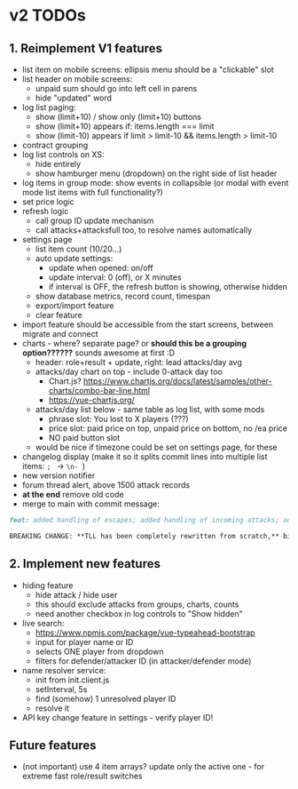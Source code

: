 # v2 TODOs

## 1. Reimplement V1 features

- list item on mobile screens: ellipsis menu should be a "clickable" slot
- list header on mobile screens:
	- unpaid sum should go into left cell in parens
	- hide "updated" word
- log list paging:
	- show (limit+10) / show only (limit+10) buttons
	- show (limit+10) appears if: items.length === limit
	- show (limit-10) appears if limit > limit-10 && items.length > limit-10
- contract grouping
- log list controls on XS:
	- hide entirely
	- show hamburger menu (dropdown) on the right side of list header
- log items in group mode: show events in collapsible (or modal with event mode list items with full functionality?)
- set price logic
- refresh logic
	- call group ID update mechanism
	- call attacks+attacksfull too, to resolve names automatically
- settings page
	- list item count (10/20...)
	- auto update settings:
		- update when opened: on/off
		- update interval: 0 (off), or X minutes
		- if interval is OFF, the refresh button is showing, otherwise hidden
	- show database metrics, record count, timespan
	- export/import feature
	- clear feature
- import feature should be accessible from the start screens, between migrate and connect
- charts - where? separate page? or **should this be a grouping option??????** sounds awesome at first :D
	- header: role+result + update, right: lead attacks/day avg
	- attacks/day chart on top - include 0-attack day too
		- Chart.js? https://www.chartjs.org/docs/latest/samples/other-charts/combo-bar-line.html
		- https://vue-chartjs.org/
	- attacks/day list below - same table as log list, with some mods
		- phrase slot: You lost to X players (???)
		- price slot: paid price on top, unpaid price on bottom, no /ea price
		- NO paid button slot
	- would be nice if timezone could be set on settings page, for these
- changelog display (make it so it splits commit lines into multiple list items: `; ` -> `\n- `)
- new version notifier
- forum thread alert, above 1500 attack records
- **at the end** remove old code
- merge to main with commit message:

```md
feat: added handling of escapes; added handling of incoming attacks; added auto name resolving; redesigned UI, better optimized for smaller screens; rewritten storage engine to be faster; [...]

BREAKING CHANGE: **TLL has been completely rewritten from scratch,** biggest change is that it now manages attacks & names in IndexedDB (instead of in-memory Vuex store).
```


## 2. Implement new features

- hiding feature
	- hide attack / hide user
	- this should exclude attacks from groups, charts, counts
	- need another checkbox in log controls to "Show hidden"
- live search:
	- https://www.npmjs.com/package/vue-typeahead-bootstrap
	- input for player name or ID
	- selects ONE player from dropdown
	- filters for defender/attacker ID (in attacker/defender mode)
- name resolver service:
	- init from init.client.js
	- setInterval, 5s
	- find (somehow) 1 unresolved player ID
	- resolve it
- API key change feature in settings - verify player ID!


## Future features

- (not important) use 4 item arrays? update only the active one - for extreme fast role/result switches
